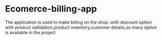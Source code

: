 # Ecomerce-billing-app
 The application is used to make billing on the shop..with discount option with product vallidation,product inventory,customer details,so many option is available in the project

